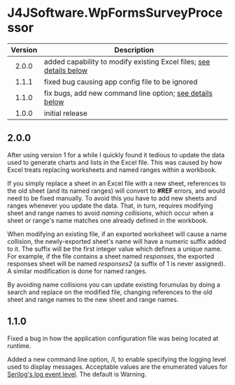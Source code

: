 # J4JSoftware.WpFormsSurveyProcessor

|Version|Description|
|:-----:|-----------|
|2.0.0|added capability to modify existing Excel files; [see details below](#200)|
|1.1.1|fixed bug causing app config file to be ignored|
|1.1.0|fix bugs, add new command line option; [see details below](#110)|
|1.0.0|initial release|

## 2.0.0

After using version 1 for a while I quickly found it tedious to update the data used to generate charts and lists in the Excel file. This was caused by how Excel treats replacing worksheets and named ranges within a workbook.

If you simply replace a sheet in an Excel file with a new sheet, references to the old sheet (and its named ranges) will convert to **#REF** errors, and would need to be fixed manually. To avoid this you have to add new sheets and ranges whenever you update the data. That, in turn, requires modifying sheet and range names to avoid *naming collisions*, which occur when a sheet or range's name matches one already defined in the workbook.

When modifying an existing file, if an exported worksheet will cause a name collision, the newly-exported sheet's name will have a numeric suffix added to it. The suffix will be the first integer value which defines a unique name. For example, if the file contains a sheet named *responses*, the exported responses sheet will be named *responses2* (a suffix of 1 is never assigned). A similar modification is done for named ranges.

By avoiding name collisions you can update existing forumulas by doing a search and replace on the modified file, changing references to the old sheet and range names to the new sheet and range names.

## 1.1.0

Fixed a bug in how the application configuration file was being located at runtime.

Added a new command line option, /l, to enable specifying the logging level used to display messages. Acceptable values are the enumerated values for [Serilog's log event level](https://github.com/serilog/serilog/blob/main/src/Serilog/Events/LogEventLevel.cs). The default is Warning.
